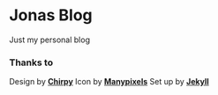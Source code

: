 # Jonas Blog

Just my personal blog 

### Thanks to

Design by [**Chirpy**](https://github.com/cotes2020/jekyll-theme-chirpy/)
Icon by [**Manypixels**](https://www.manypixels.co)
Set up by [**Jekyll**](https://jekyllrb.com)